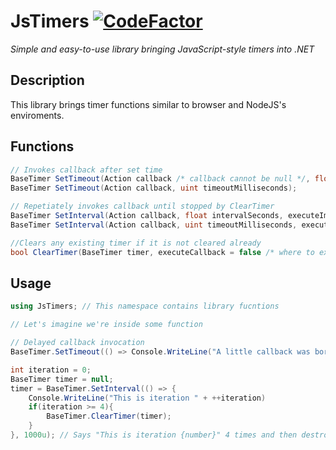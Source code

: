 # JsTimers [![CodeFactor](https://www.codefactor.io/repository/github/2chevskii/jstimers/badge/master)](https://www.codefactor.io/repository/github/2chevskii/jstimers/overview/master)
*Simple and easy-to-use library bringing JavaScript-style timers into .NET*

## Description
This library brings timer functions similar to browser and NodeJS's enviroments.

## Functions
```cs
// Invokes callback after set time
BaseTimer SetTimeout(Action callback /* callback cannot be null */, float timeoutSeconds /* timeout cannot be negative, float is converted to uint */);
BaseTimer SetTimeout(Action callback, uint timeoutMilliseconds);

// Repetiately invokes callback until stopped by ClearTimer
BaseTimer SetInterval(Action callback, float intervalSeconds, executeImmediate = false /* execute callback right after interval initialization */);
BaseTimer SetInterval(Action callback, uint timeoutMilliseconds, executeImmediate = false);

//Clears any existing timer if it is not cleared already
bool ClearTimer(BaseTimer timer, executeCallback = false /* where to execute callback or not before clearing timer */);
```

## Usage
```cs
using JsTimers; // This namespace contains library fucntions

// Let's imagine we're inside some function

// Delayed callback invocation
BaseTimer.SetTimeout(() => Console.WriteLine("A little callback was born to say these words!"), 3.0f); // 3sec delay, then "A little callback was born to say these words!"

int iteration = 0;
BaseTimer timer = null;
timer = BaseTimer.SetInterval(() => {
    Console.WriteLine("This is iteration " + ++iteration)
    if(iteration >= 4){
        BaseTimer.ClearTimer(timer);
    }
}, 1000u); // Says "This is iteration {number}" 4 times and then destroys the timer
```

